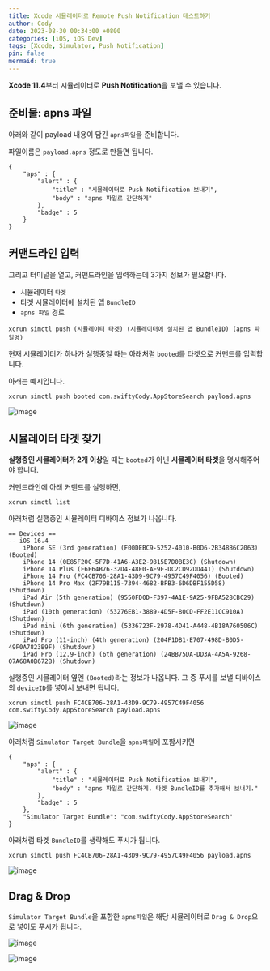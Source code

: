 ```yaml
---
title: Xcode 시뮬레이터로 Remote Push Notification 테스트하기
author: Cody
date: 2023-08-30 00:34:00 +0800
categories: [iOS, iOS Dev]
tags: [Xcode, Simulator, Push Notification]
pin: false
mermaid: true
---
```

**Xcode 11.4**부터 시뮬레이터로 **Push Notification**을 보낼 수 있습니다.

## 준비물: apns 파일

아래와 같이 payload 내용이 담긴 `apns파일`을 준비합니다.

파일이름은 `payload.apns` 정도로 만들면 됩니다.

```shell
{
    "aps" : {
        "alert" : {
            "title" : "시뮬레이터로 Push Notification 보내기",
            "body" : "apns 파일로 간단하게"
        },
        "badge" : 5
    }
}
```

## 커맨드라인 입력

그리고 터미널을 열고, 커맨드라인을 입력하는데 3가지 정보가 필요합니다.

- 시뮬레이터 `타겟`
- 타겟 시뮬레이터에 설치된 앱 `BundleID`
- `apns 파일` 경로

```shell
xcrun simctl push (시뮬레이터 타겟) (시뮬레이터에 설치된 앱 BundleID) (apns 파일명)
```

현재 시뮬레이터가 하나가 실행중일 때는 아래처럼 `booted`를 타겟으로 커맨드를 입력합니다.

아래는 예시입니다.

```shell
xcrun simctl push booted com.swiftyCody.AppStoreSearch payload.apns
```

![image](https://github.com/swiftycody/swiftycody.github.io/assets/9062513/7668b577-05b9-4ac5-9db0-969158f64eb7)


## 시뮬레이터 타겟 찾기

**실행중인 시뮬레이터가 2개 이상**일 때는 `booted`가 아닌 **시뮬레이터 타겟**을 명시해주어야 합니다.

커맨드라인에 아래 커맨드를 실행하면,

```applescript
xcrun simctl list
```

아래처럼 실행중인 시뮬레이터 디바이스 정보가 나옵니다.

```shell
== Devices ==
-- iOS 16.4 --
    iPhone SE (3rd generation) (F00DEBC9-5252-4010-B0D6-2B348B6C2063) (Booted)
    iPhone 14 (0E85F20C-5F7D-41A6-A3E2-9815E7D0BE3C) (Shutdown)
    iPhone 14 Plus (F6F64B76-32D4-48E0-AE9E-DC2CD92DD441) (Shutdown)
    iPhone 14 Pro (FC4CB706-28A1-43D9-9C79-4957C49F4056) (Booted)
    iPhone 14 Pro Max (2F79B115-7394-4682-BFB3-6D6DBF155D58) (Shutdown)
    iPad Air (5th generation) (9550FD0D-F397-4A1E-9A25-9FBA528CBC29) (Shutdown)
    iPad (10th generation) (53276EB1-3889-4D5F-80CD-FF2E11CC910A) (Shutdown)
    iPad mini (6th generation) (5336723F-2978-4D41-A448-4B18A760506C) (Shutdown)
    iPad Pro (11-inch) (4th generation) (204F1DB1-E707-498D-B0D5-49F0A7823B9F) (Shutdown)
    iPad Pro (12.9-inch) (6th generation) (24BB75DA-DD3A-4A5A-9268-07A68A0B672B) (Shutdown)
```

실행중인 시뮬레이터 옆엔 `(Booted)`라는 정보가 나옵니다. 그 중 푸시를 보낼 디바이스의 `deviceID`를 넣어서 보내면 됩니다.

```shell
xcrun simctl push FC4CB706-28A1-43D9-9C79-4957C49F4056 com.swiftyCody.AppStoreSearch payload.apns
```

![image](https://github.com/swiftycody/swiftycody.github.io/assets/9062513/3597724a-2f5d-4126-a1fb-af5ab1e347dc)


아래처럼 `Simulator Target Bundle`을 `apns파일`에 포함시키면

```shell
{
    "aps" : {
        "alert" : {
            "title" : "시뮬레이터로 Push Notification 보내기",
            "body" : "apns 파일로 간단하게. 타겟 BundleID를 추가해서 보내기."
        },
        "badge" : 5
    },
    "Simulator Target Bundle": "com.swiftyCody.AppStoreSearch"
}
```

아래처럼 타겟 `BundleID`를 생략해도 푸시가 됩니다.

```angelscript
xcrun simctl push FC4CB706-28A1-43D9-9C79-4957C49F4056 payload.apns
```

![image](https://github.com/swiftycody/swiftycody.github.io/assets/9062513/8e69e90b-ee21-4bc1-ae5c-721cf44b1848)


## Drag & Drop

`Simulator Target Bundle`을 포함한 `apns파일`은 해당 시뮬레이터로 `Drag & Drop`으로 넣어도 푸시가 됩니다.

![image](https://github.com/swiftycody/swiftycody.github.io/assets/9062513/adf96853-e904-4b49-ac79-9d0e4560adb4)

![image](https://github.com/swiftycody/swiftycody.github.io/assets/9062513/ce48fa98-ba04-4652-b65e-9c82c60d5da8)
